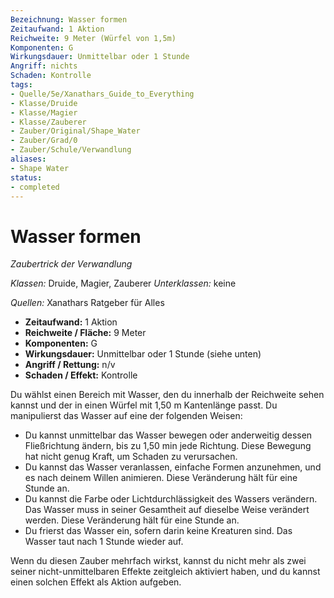 ```yaml
---
Bezeichnung: Wasser formen
Zeitaufwand: 1 Aktion
Reichweite: 9 Meter (Würfel von 1,5m)
Komponenten: G
Wirkungsdauer: Unmittelbar oder 1 Stunde
Angriff: nichts
Schaden: Kontrolle
tags: 
- Quelle/5e/Xanathars_Guide_to_Everything
- Klasse/Druide
- Klasse/Magier
- Klasse/Zauberer
- Zauber/Original/Shape_Water
- Zauber/Grad/0
- Zauber/Schule/Verwandlung
aliases: 
- Shape Water
status:
- completed
---
```

# Wasser formen
_Zaubertrick der Verwandlung_

_Klassen:_ Druide, Magier, Zauberer
_Unterklassen:_ keine

_Quellen:_ Xanathars Ratgeber für Alles

- **Zeitaufwand:** 1 Aktion
- **Reichweite / Fläche:** 9 Meter 
- **Komponenten:** G
- **Wirkungsdauer:** Unmittelbar oder 1 Stunde (siehe unten)
- **Angriff / Rettung:** n/v
- **Schaden / Effekt:**  Kontrolle

Du wählst einen Bereich mit Wasser, den du innerhalb der Reichweite sehen kannst und der in einen Würfel mit 1,50 m Kantenlänge passt. Du manipulierst das Wasser auf eine der folgenden Weisen:

- Du kannst unmittelbar das Wasser bewegen oder anderweitig dessen Fließrichtung ändern, bis zu 1,50 min jede Richtung. Diese Bewegung hat nicht genug Kraft, um Schaden zu verursachen.
- Du kannst das Wasser veranlassen, einfache Formen anzunehmen, und es nach deinem Willen animieren. Diese Veränderung hält für eine Stunde an.
- Du kannst die Farbe oder Lichtdurchlässigkeit des Wassers verändern. Das Wasser muss in seiner Gesamtheit auf dieselbe Weise verändert werden. Diese Veränderung hält für eine Stunde an.
- Du frierst das Wasser ein, sofern darin keine Kreaturen sind. Das Wasser taut nach 1 Stunde wieder auf.

Wenn du diesen Zauber mehrfach wirkst, kannst du nicht mehr als zwei seiner nicht-unmittelbaren Effekte zeitgleich aktiviert haben, und du kannst einen solchen Effekt als Aktion aufgeben.